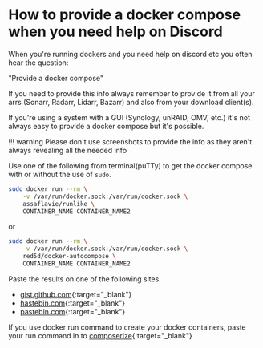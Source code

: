 # How to provide a docker compose when you need help on Discord

When you're running dockers and you need help on discord etc you often hear the question:

"Provide a docker compose"

If you need to provide this info always remember to provide it from all your arrs (Sonarr, Radarr, Lidarr, Bazarr) and also from your download client(s).

If you're using a system with a GUI (Synology, unRAID, OMV, etc.) it's not always easy to provide a docker compose but it's possible.

!!! warning
    Please don't use screenshots to provide the info as they aren't always revealing all the needed info

Use one of the following from terminal(puTTy) to get the docker compose with or without the use of `sudo`.

```bash
sudo docker run --rm \
    -v /var/run/docker.sock:/var/run/docker.sock \
    assaflavie/runlike \
    CONTAINER_NAME CONTAINER_NAME2
```

or

```bash
sudo docker run --rm \
    -v /var/run/docker.sock:/var/run/docker.sock \
    red5d/docker-autocompose \
    CONTAINER_NAME CONTAINER_NAME2
```

Paste the results on one of the following sites.

- [gist.github.com](https://gist.github.com){:target="_blank"}
- [hastebin.com](https://hastebin.com){:target="_blank"}
- [pastebin.com](https://pastebin.com){:target="_blank"}

If you use docker run command to create your docker containers, paste your run command in to [composerize](https://www.composerize.com/){:target="_blank"}

